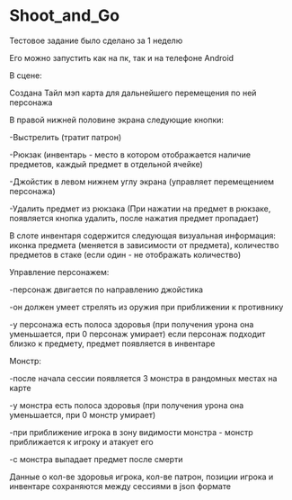 # Shoot_and_Go
 Тестовое задание было сделано за 1 неделю
 
 Его можно запустить как на пк, так и на телефоне Android

В сцене:

Создана Тайл мэп карта для дальнейшего перемещения по ней персонажа

В правой нижней половине экрана следующие кнопки:

   -Выстрелить (тратит патрон)
   
   -Рюкзак (инвентарь - место в котором отображается наличие предметов, каждый предмет в отдельной ячейке)
   
   -Джойстик в левом нижнем углу экрана (управляет перемещением персонажа)
   
   -Удалить предмет из рюкзака (При нажатии на предмет в рюкзаке, появляется кнопка удалить, после нажатия предмет пропадает)

В слоте инвентаря содержится следующая визуальная информация: иконка предмета (меняется в зависимости от предмета), количество предметов в стаке (если один - не отображать количество)

Управление персонажем:

 -персонаж двигается по направлению джойстика
 
 -он должен умеет стрелять из оружия при приближении к противнику
 
 -у персонажа есть полоса здоровья (при получения урона она уменьшается, при 0 персонаж умирает)
 если персонаж подходит близко к предмету, предмет появляется в инвентаре

Монстр: 

 -после начала сессии появляется 3 монстра в рандомных местах на карте
 
 -у монстра есть полоса здоровья (при получения урона она уменьшается, при 0 монстр умирает)
 
 -при приближение игрока в зону видимости монстра - монстр приближается к игроку и атакует его
 
 -с монстра выпадает предмет после смерти

Данные о кол-ве здоровья игрока, кол-ве патрон, позиции игрока и инвентаре сохраняются между сессиями в json формате
 
